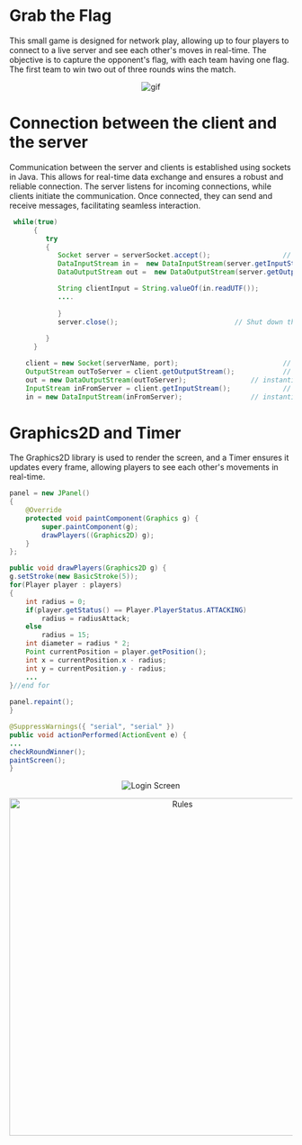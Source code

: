 # Grab the Flag
This small game is designed for network play, allowing up to four players to connect to a live server and see each other's moves in real-time. The objective is to capture the opponent's flag, with each team having one flag. The first team to win two out of three rounds wins the match.
<p align="center">
     <img src="https://github.com/rosibeluseda/Grab_the_Flag/assets/145386489/cbc9fae2-f233-4575-8771-ed9e0615e1b7" alt="gif">
</p>

# Connection between the client and the server
Communication between the server and clients is established using sockets in Java. This allows for real-time data exchange and ensures a robust and reliable connection. The server listens for incoming connections, while clients initiate the communication. Once connected, they can send and receive messages, facilitating seamless interaction.
```java
 while(true)
      {
         try
         {
            Socket server = serverSocket.accept();					// Wait for a connection from the client
            DataInputStream in =  new DataInputStream(server.getInputStream()); 	// Get the data from the client          
            DataOutputStream out =  new DataOutputStream(server.getOutputStream());	// Prepare the object for returning data to the client

            String clientInput = String.valueOf(in.readUTF());				//Read the instruction of the client									
            ....
	
            }
            server.close();								// Shut down the server
         
         }
      }
```
```java
 	client = new Socket(serverName, port);							// instantiate the socket to connect to server
	OutputStream outToServer = client.getOutputStream();			// initialize the output stream
	out = new DataOutputStream(outToServer);				// instantiate the data output stream
	InputStream inFromServer = client.getInputStream(); 			// initialize the input stream
	in = new DataInputStream(inFromServer);   				// instantiate the data input stream
```

# Graphics2D and Timer

The Graphics2D library is used to render the screen, and a Timer ensures it updates every frame, allowing players to see each other's movements in real-time.
```java
panel = new JPanel()
{ 
	@Override
	protected void paintComponent(Graphics g) {
		super.paintComponent(g);
		drawPlayers((Graphics2D) g);
	}
};
```

```java
public void drawPlayers(Graphics2D g) {  						
g.setStroke(new BasicStroke(5)); 									
for(Player player : players)
{
	int radius = 0; 
	if(player.getStatus() == Player.PlayerStatus.ATTACKING)
		radius = radiusAttack;
	else
		radius = 15;
	int diameter = radius * 2;
	Point currentPosition = player.getPosition();
	int x = currentPosition.x - radius;
	int y = currentPosition.y - radius;
	...	     
}//end for 
		
panel.repaint();
} 
```
```java
@SuppressWarnings({ "serial", "serial" })
public void actionPerformed(ActionEvent e) {
...
checkRoundWinner();
paintScreen();		
}
```
<p align="center">
     <img src="https://github.com/rosibeluseda/Grab_the_Flag/assets/145386489/0e1d96b2-0185-4107-9739-d42beb404204" alt="Login Screen">
</p>
<p align="center">
     <img src="https://github.com/rosibeluseda/Grab_the_Flag/assets/145386489/1554f9f8-b5e6-460a-8090-9da65dab9fcb" alt="Rules" width="600px">
</p>


